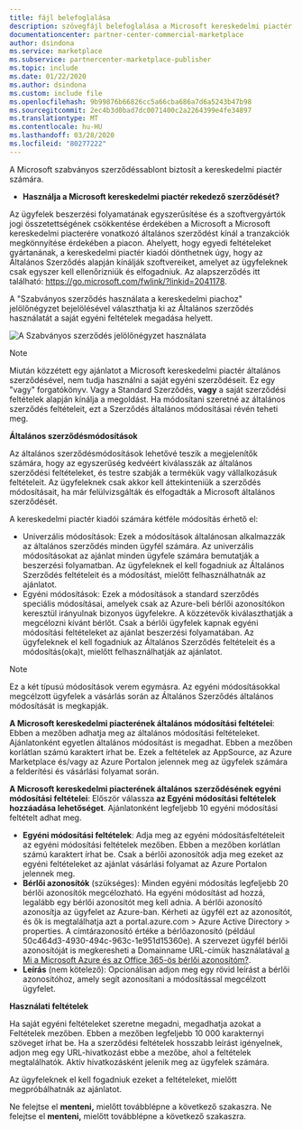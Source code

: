 ```yaml
---
title: fájl belefoglalása
description: szövegfájl belefoglalása a Microsoft kereskedelmi piactér szabványos szerződéséhez
documentationcenter: partner-center-commercial-marketplace
author: dsindona
ms.service: marketplace
ms.subservice: partnercenter-marketplace-publisher
ms.topic: include
ms.date: 01/22/2020
ms.author: dsindona
ms.custom: include file
ms.openlocfilehash: 9b99876b66826cc5a66cba686a7d6a5243b47b98
ms.sourcegitcommit: 2ec4b3d0bad7dc0071400c2a2264399e4fe34897
ms.translationtype: MT
ms.contentlocale: hu-HU
ms.lasthandoff: 03/28/2020
ms.locfileid: "80277222"
---
```

A Microsoft szabványos szerződéssablont biztosít a kereskedelmi piactér számára.

- **Használja a Microsoft kereskedelmi piactér rekedező szerződését?**

Az ügyfelek beszerzési folyamatának egyszerűsítése és a szoftvergyártók jogi összetettségének csökkentése érdekében a Microsoft a Microsoft kereskedelmi piacterére vonatkozó általános szerződést kínál a tranzakciók megkönnyítése érdekében a piacon. Ahelyett, hogy egyedi feltételeket gyártanának, a kereskedelmi piactér kiadói dönthetnek úgy, hogy az Általános Szerződés alapján kínálják szoftvereiket, amelyet az ügyfeleknek csak egyszer kell ellenőrizniük és elfogadniuk. Az alapszerződés itt található: https://go.microsoft.com/fwlink/?linkid=2041178.

A "Szabványos szerződés használata a kereskedelmi piachoz" jelölőnégyzet bejelölésével választhatja ki az Általános szerződés használatát a saját egyéni feltételek megadása helyett.

![A Szabványos szerződés jelölőnégyzet használata](./media/use-standard-contract.png)

> [!NOTE]
> Miután közzétett egy ajánlatot a Microsoft kereskedelmi piactér általános szerződésével, nem tudja használni a saját egyéni szerződéseit. Ez egy "vagy" forgatókönyv. Vagy a Standard Szerződés, **vagy** a saját szerződési feltételek alapján kínálja a megoldást. Ha módosítani szeretné az általános szerződés feltételeit, ezt a Szerződés általános módosításai révén teheti meg.

**Általános szerződésmódosítások**

Az általános szerződésmódosítások lehetővé teszik a megjelenítők számára, hogy az egyszerűség kedvéért kiválasszák az általános szerződési feltételeket, és testre szabják a termékük vagy vállalkozásuk feltételeit. Az ügyfeleknek csak akkor kell áttekinteniük a szerződés módosításait, ha már felülvizsgálták és elfogadták a Microsoft általános szerződését.

A kereskedelmi piactér kiadói számára kétféle módosítás érhető el:

- Univerzális módosítások: Ezek a módosítások általánosan alkalmazzák az általános szerződés minden ügyfél számára. Az univerzális módosításokat az ajánlat minden ügyfele számára bemutatják a beszerzési folyamatban. Az ügyfeleknek el kell fogadniuk az Általános Szerződés feltételeit és a módosítást, mielőtt felhasználhatnák az ajánlatot.
- Egyéni módosítások: Ezek a módosítások a standard szerződés speciális módosításai, amelyek csak az Azure-beli bérlői azonosítókon keresztül irányulnak bizonyos ügyfelekre. A közzétevők kiválaszthatják a megcélozni kívánt bérlőt. Csak a bérlői ügyfelek kapnak egyéni módosítási feltételeket az ajánlat beszerzési folyamatában.  Az ügyfeleknek el kell fogadniuk az Általános Szerződés feltételeit és a módosítás(oka)t, mielőtt felhasználhatják az ajánlatot.

>[!NOTE]
> Ez a két típusú módosítások verem egymásra. Az egyéni módosításokkal megcélzott ügyfelek a vásárlás során az Általános Szerződés általános módosítását is megkapják.

**A Microsoft kereskedelmi piacterének általános módosítási feltételei**: Ebben a mezőben adhatja meg az általános módosítási feltételeket. Ajánlatonként egyetlen általános módosítást is megadhat. Ebben a mezőben korlátlan számú karaktert írhat be. Ezek a feltételek az AppSource, az Azure Marketplace és/vagy az Azure Portalon jelennek meg az ügyfelek számára a felderítési és vásárlási folyamat során.

**A Microsoft kereskedelmi piacterének általános szerződésének egyéni módosítási feltételei**: Először válassza **az Egyéni módosítási feltételek hozzáadása lehetőséget**. Ajánlatonként legfeljebb 10 egyéni módosítási feltételt adhat meg.

- **Egyéni módosítási feltételek**: Adja meg az egyéni módosításfeltételeit az egyéni módosítási feltételek mezőben. Ebben a mezőben korlátlan számú karaktert írhat be. Csak a bérlői azonosítók adja meg ezeket az egyéni feltételeket az ajánlat vásárlási folyamat az Azure Portalon jelennek meg.  
- **Bérlői azonosítók** (szükséges): Minden egyéni módosítás legfeljebb 20 bérlői azonosítók megcélozható. Ha egyéni módosítást ad hozzá, legalább egy bérlői azonosítót meg kell adnia. A bérlői azonosító azonosítja az ügyfelet az Azure-ban. Kérheti az ügyfél ezt az azonosítót, és ők is megtalálhatja azt a portal.azure.com > Azure Active Directory > properties. A címtárazonosító értéke a bérlőazonosító (például 50c464d3-4930-494c-963c-1e951d15360e). A szervezet ügyfél bérlői azonosítóját is megkeresheti a Domainname URL-címük használatával [a Mi a Microsoft Azure és az Office 365-ös bérlői azonosítóm?](https://www.whatismytenantid.com).
- **Leírás** (nem kötelező): Opcionálisan adjon meg egy rövid leírást a bérlői azonosítóhoz, amely segít azonosítani a módosítással megcélzott ügyfelet.

**Használati feltételek**

Ha saját egyéni feltételeket szeretne megadni, megadhatja azokat a Feltételek mezőben. Ebben a mezőben legfeljebb 10 000 karakternyi szöveget írhat be. Ha a szerződési feltételek hosszabb leírást igényelnek, adjon meg egy URL-hivatkozást ebbe a mezőbe, ahol a feltételek megtalálhatók. Aktív hivatkozásként jelenik meg az ügyfelek számára.

Az ügyfeleknek el kell fogadniuk ezeket a feltételeket, mielőtt megpróbálhatnák az ajánlatot.

Ne felejtse el **menteni,** mielőtt továbblépne a következő szakaszra.
Ne felejtse el **menteni,** mielőtt továbblépne a következő szakaszra.

